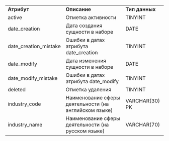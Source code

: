 <table>
    <tr>
        <td><b>Атрибут</b></td>
        <td><b>Описание</b></td>
        <td><b>Тип данных</b></td>
    </tr>
    <tr>
        <td>active</td>
        <td>Отметка активности</td>
        <td>TINYINT</td>
    </tr>
    <tr>
        <td>date_creation</td>
        <td>Дата создания сущности в наборе</td>
        <td>DATE</td>
    </tr>
    <tr>
        <td>date_creation_mistake</td>
        <td>Ошибки в датах атрибута date_creation</td>
        <td>TINYINT</td>
    </tr>    
    <tr>
        <td>date_modify </td>
        <td> Дата изменения сущности в наборе</td>
        <td>DATE</td>
    </tr>
    <tr>
        <td>date_modify_mistake</td>
        <td> Ошибки в датах атрибута date_modify</td>
        <td>TINYINT</td>
    </tr>    
    <tr>
        <td>deleted</td>
        <td> Отметка удаления </td>
        <td>TINYINT</td>
    </tr>
    <tr>
          <td>industry_code</td>
          <td> Наименование сферы деятельности (на английском языке) </td>
          <td>VARCHAR(30) PK</td>
      </tr>
      <tr>
          <td>industry_name</td>
          <td>Наименование сферы деятельности (на русском языке)</td>
          <td>VARCHAR(70)</td>
      </tr>   
</table>
